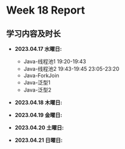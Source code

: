 # Week 18 Report

## 学习内容及时长

* **2023.04.17 水曜日:** 
	* Java-线程池1 19:20-19:43
	* Java-线程池2 19:43-19:45 23:05-23:20
	* Java-ForkJoin 
	* Java-泛型1
	* Java-泛型2

* **2023.04.18 木曜日:** 

* **2023.04.19 金曜日:** 

* **2023.04.20 土曜日:** 

* **2023.04.21 日曜日:** 
